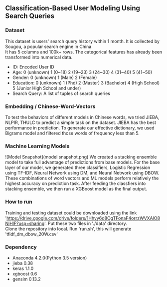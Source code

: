 ## Classification-Based User Modeling Using Search Queries

### Dataset
This dataset is users' search query history within 1 month. It is collected by Sougou, a popular search engine in China.  
It has 5 columns and 100k+ rows. The categorical features has already been transformed into numerical data.
* ID: Encoded User ID
* Age: 0 (unknown) 1 (0~18) 2 (19~23) 3 (24~30) 4 (31~40) 5 (41~50) 
* Gender: 0 (unknown) 1 (Male) 2 (Female)
* Education: 0 (unknown) 1 (Phd) 2 (Master) 3 (Bachelor) 4 (High School) 5 (Junior High School and under)
* Search Query: A list of tuples of search queries

### Embedding / Chinese-Word-Vectors
To test the behaviors of different models in Chinese words, we tried JIEBA, NLPIR, THULC to predict a simple task on the dataset. JIEBA has the best performance in prediction. To generate our effective dictionary, we used Bigrams model and filtered those words of frequency less than 5. 

### Machine Learning Models
![Model Snapshot](model snapshot.png)
We created a stacking ensemble model to take full advantage of predictions from base models. For the base layer of our model, we generated three classifiers, Logistic Regression using TF-IDF, Neural Network using DM, and Neural Network using DBOW. These combinations of word vectors and ML models perform relatively the highest accuracy on prediction task. After feeding the classfiers into stacking ensemble, we then run a XGBoost model as the final output. 



### How to run
Training and testing dataset could be downloaded using the link 'https://drive.google.com/drive/folders/1Hhvy6d8OgTFonaF4orrzWVXAlO8NjHlF?usp=sharing'. Put these two files in './data' directory.  
Clone the repository into local. Run 'run.sh', this will generate 'tfidf_dm_dbow_20W.csv'

### Dependency
* Anaconda 4.2.0(Python 3.5 version)
* jieba 0.38
* keras 1.1.0
* xgboost 0.6
* gensim 0.13.2


